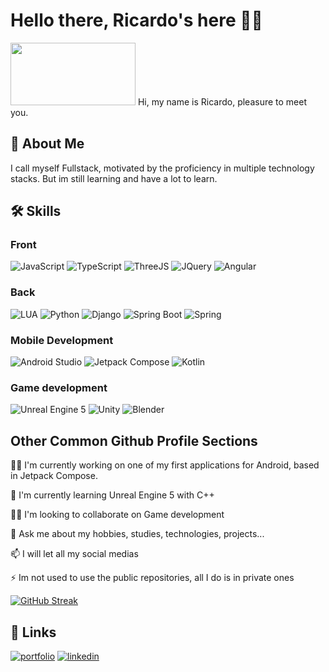 
# Hello there, Ricardo's here 🐦‍🔥

<img src="https://i.imgur.com/5erS6kt.png" width="200" height="100">
Hi, my name is Ricardo, pleasure to meet you.


## 🚀 About Me
I call myself Fullstack, motivated by the proficiency in multiple technology stacks. But im still learning and have a lot to learn.


## 🛠 Skills
### Front
![JavaScript](https://img.shields.io/badge/JavaScript-323330?style=for-the-badge&logo=javascript&logoColor=F7DF1E)
![TypeScript](https://img.shields.io/badge/TypeScript-007ACC?style=for-the-badge&logo=typescript&logoColor=white)
![ThreeJS](https://img.shields.io/badge/ThreeJs-black?style=for-the-badge&logo=three.js&logoColor=white)
![JQuery](https://img.shields.io/badge/jQuery-0769AD?style=for-the-badge&logo=jquery&logoColor=white)
![Angular](https://img.shields.io/badge/Angular-DD0031?style=for-the-badge&logo=angular&logoColor=white)
### Back
![LUA](https://img.shields.io/badge/Lua-2C2D72?style=for-the-badge&logo=lua&logoColor=white
)
![Python](https://img.shields.io/badge/Python-FFD43B?style=for-the-badge&logo=python&logoColor=blue)
![Django](https://img.shields.io/badge/Django-092E20?style=for-the-badge&logo=django&logoColor=green)
![Spring Boot](https://img.shields.io/badge/Spring_Boot-6DB33F?style=for-the-badge&logo=spring-boot&logoColor=white)
![Spring](https://img.shields.io/badge/Spring-6DB33F?style=for-the-badge&logo=spring&logoColor=white)

### Mobile Development
![Android Studio](https://img.shields.io/badge/Android_Studio-3DDC84?style=for-the-badge&logo=android-studio&logoColor=white)
![Jetpack Compose](https://img.shields.io/badge/Jetpack%20Compose-4285F4?style=for-the-badge&logo=Jetpack%20Compose&logoColor=white)
![Kotlin](https://img.shields.io/badge/Kotlin-B125EA?style=for-the-badge&logo=kotlin&logoColor=white)

### Game development
![Unreal Engine 5](https://img.shields.io/badge/-Unreal%20Engine-313131?style=for-the-badge&logo=unreal-engine&logoColor=white)
![Unity](https://img.shields.io/badge/Unity-100000?style=for-the-badge&logo=unity&logoColor=white)
![Blender](https://img.shields.io/badge/blender-%23F5792A.svg?style=for-the-badge&logo=blender&logoColor=white)





## Other Common Github Profile Sections
👩‍💻 I'm currently working on one of my first applications for Android, based in Jetpack Compose.

🧠 I'm currently learning Unreal Engine 5 with C++

👯‍♀️ I'm looking to collaborate on Game development

💬 Ask me about my hobbies, studies, technologies, projects...

📫 I will let all my social medias

⚡️ Im not used to use the public repositories, all I do is in private ones

[![GitHub Streak](https://github-readme-streak-stats.herokuapp.com?user=RICMV&theme=dark&hide_border=true)](https://git.io/streak-stats)


## 🔗 Links
[![portfolio](https://img.shields.io/badge/my_portfolio_(WIP)-000?style=for-the-badge&logo=ko-fi&logoColor=red)](https://www.ricmv.dev/)
[![linkedin](https://img.shields.io/badge/linkedin-0A66C2?style=for-the-badge&logo=linkedin&logoColor=white)](https://www.linkedin.com/in/ricmva)

